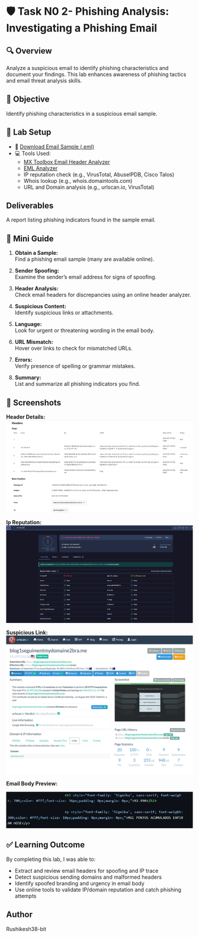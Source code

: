 # 🛡️ Task N0 2- Phishing Analysis: Investigating a Phishing Email

## 🔍 Overview
Analyze a suspicious email to identify phishing characteristics and document your findings. This lab enhances awareness of phishing tactics and email threat analysis skills.

## 🎯 Objective
Identify phishing characteristics in a suspicious email sample.


## 🧪 Lab Setup

- 📨 [Download Email Sample (.eml)](https://github.com/0xrajneesh/30-Days-SOC-Challenge-Beginner/blob/main/BRADESCO%20LIVELO.eml)  
- 💻 Tools Used:
  - [MX Toolbox Email Header Analyzer](https://mxtoolbox.com/EmailHeaders.aspx)
  - [EML Analyzer](https://eml-analyzer.herokuapp.com/#/)
  - IP reputation check (e.g., VirusTotal, AbuseIPDB, Cisco Talos)
  - Whois lookup (e.g., whois.domaintools.com)
  - URL and Domain analysis (e.g., urlscan.io, VirusTotal)



## Deliverables
A report listing phishing indicators found in the sample email.


## 📝 Mini Guide

1. **Obtain a Sample:**  
   Find a phishing email sample (many are available online).

2. **Sender Spoofing:**  
   Examine the sender’s email address for signs of spoofing.

3. **Header Analysis:**  
   Check email headers for discrepancies using an online header analyzer.

4. **Suspicious Content:**  
   Identify suspicious links or attachments.

5. **Language:**  
   Look for urgent or threatening wording in the email body.

6. **URL Mismatch:**  
   Hover over links to check for mismatched URLs.

7. **Errors:**  
   Verify presence of spelling or grammar mistakes.

8. **Summary:**  
   List and summarize all phishing indicators you find.


## 📸 Screenshots

**Header Details:**
![image alt](https://github.com/Rushikesh38-bit/TASK-NO-2-Phishing-Analysis-Investigating-a-Phishing-Email/blob/main/1_header_details.png)


**Ip Reputation:**
![image alt](https://github.com/Rushikesh38-bit/TASK-NO-2-Phishing-Analysis-Investigating-a-Phishing-Email/blob/main/2_reputation.png)


**Suspicious Link:**
![image alt](https://github.com/Rushikesh38-bit/TASK-NO-2-Phishing-Analysis-Investigating-a-Phishing-Email/blob/main/3_suspicious_link.png)


**Email Body Preview:**

![image alt](https://github.com/Rushikesh38-bit/TASK-NO-2-Phishing-Analysis-Investigating-a-Phishing-Email/blob/main/4_email_body_preview.png)

## ✅ Learning Outcome

By completing this lab, I was able to:
- Extract and review email headers for spoofing and IP trace
- Detect suspicious sending domains and malformed headers
- Identify spoofed branding and urgency in email body
- Use online tools to validate IP/domain reputation and catch phishing attempts

## Author
Rushikesh38-bit
